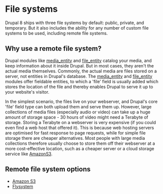 # File systems

Drupal 8 ships with three file systems by default: public, private, and temporary. But it also includes the ability for any number of custom file systems to be used, including remote file systems.

## Why use a remote file system?

Drupal modules like [media_entity](https://www.drupal.org/project/media_entity) and [file_entity](https://www.drupal.org/project/file_entity) catalog your media, and keep information about it inside Drupal. But in most cases, they aren't the actual media themselves. Commonly, the actual media are files stored on a server, not entities in Drupal's database. The [media_entity](https://www.drupal.org/project/media_entity) and [file_entity](https://www.drupal.org/project/file_entity) modules offer fieldable entities, to which a 'file' field is usually added which stores the location of the file and thereby enables Drupal to serve it up to your website's visitor.

In the simplest scenario, the files live on your webserver, and Drupal's core 'file' field type can both upload them and serve them up. However, large collections of media files (especially audio or video) can take up a huge amount of storage space - 30 hours of video might need a Terabyte of storage. Storing a Terabyte on a webserver is very expensive (if you could even find a web host that offered it). This is because web hosting servers are optimised for fast response to page requests, while for simple file storage there are cheaper alternatives. Most people with large media collections therefore usually choose to store them off their webserver at a more cost-effective location, such as a cheaper server or a cloud storage service like [AmazonS3](https://aws.amazon.com/s3/).

## Remote file system options
* [Amazon S3](https://aws.amazon.com/s3/)
* [Flysystem](../modules/flysystem/README.md)
